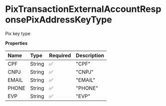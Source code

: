 # PixTransactionExternalAccountResponsePixAddressKeyType

Pix key type

**Properties**

| Name  | Type   | Required | Description |
| :---- | :----- | :------- | :---------- |
| CPF   | String | ✅       | "CPF"       |
| CNPJ  | String | ✅       | "CNPJ"      |
| EMAIL | String | ✅       | "EMAIL"     |
| PHONE | String | ✅       | "PHONE"     |
| EVP   | String | ✅       | "EVP"       |

<!-- This file was generated by liblab | https://liblab.com/ -->
